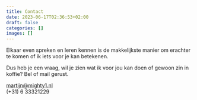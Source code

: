 ```yaml
---
title: Contact
date: 2023-06-17T02:36:53+02:00
draft: false
categories: []
images: []
---
```


Elkaar even spreken en leren kennen is de makkelijkste manier om erachter te komen of ik iets voor je kan betekenen.

Dus heb je een vraag, wil je zien wat ik voor jou kan doen of gewoon zin in koffie? Bel of mail gerust.

martijn@mighty1.nl  
(+31) 6 33321229
